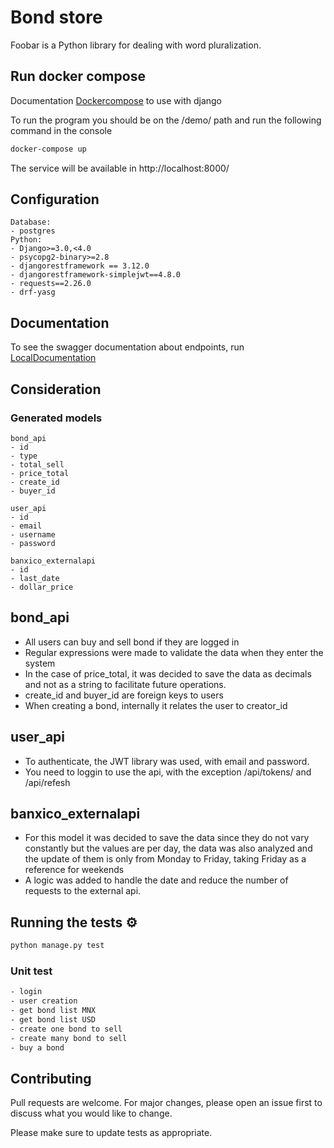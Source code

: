 
# Bond store

Foobar is a Python library for dealing with word pluralization.

## Run docker compose

Documentation [Dockercompose](https://docs.docker.com/samples/django/) to use with django


To run the program you should be on the /demo/ path and run the following command in the console

```bash
docker-compose up
```

The service will be available in http://localhost:8000/

## Configuration

```
Database: 
- postgres
Python:
- Django>=3.0,<4.0
- psycopg2-binary>=2.8
- djangorestframework == 3.12.0
- djangorestframework-simplejwt==4.8.0
- requests==2.26.0
- drf-yasg
```



## Documentation
To see the swagger documentation about endpoints, run [LocalDocumentation](http://localhost:8000/swagger/)

## Consideration

### Generated models
```
bond_api
- id
- type
- total_sell
- price_total
- create_id
- buyer_id

user_api
- id
- email
- username
- password

banxico_externalapi
- id
- last_date 
- dollar_price
```
## bond_api
- All users can buy and sell bond if they are logged in
- Regular expressions were made to validate the data when they enter the system
- In the case of price_total, it was decided to save the data as decimals and not as a string to facilitate future operations.
- create_id and buyer_id are foreign keys to users
- When creating a bond, internally it relates the user to creator_id


## user_api
- To authenticate, the JWT library was used, with email and password.
- You need to loggin to use the api, with the exception
/api/tokens/ and /api/refesh


## banxico_externalapi
- For this model it was decided to save the data since they do not vary constantly but the values ​​are per day, the data was also analyzed
and the update of them is only from Monday to Friday, taking Friday as a reference for weekends
- A logic was added to handle the date and reduce the number of requests to the external api.

## Running the tests ⚙️
```bash
python manage.py test
```
### Unit test

```bash
- login
- user creation
- get bond list MNX
- get bond list USD
- create one bond to sell
- create many bond to sell
- buy a bond
```

## Contributing
Pull requests are welcome. For major changes, please open an issue first to discuss what you would like to change.

Please make sure to update tests as appropriate.

